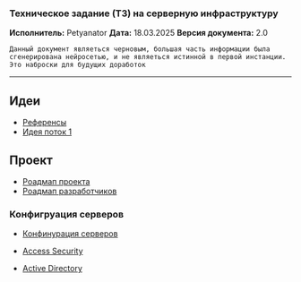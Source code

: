 ### **Техническое задание (ТЗ) на серверную инфраструктуру**
**Исполнитель:** Petyanator
**Дата:** 18.03.2025
**Версия документа:** 2.0  

    Данный документ являеться черновым, большая часть информации была сгенерирована нейросетью, и не являеться истинной в первой инстанции. Это наброски для будущих доработок

---
## Идеи
- [Референсы](./ideases/referencea.md)
- [Идея поток 1](ideases/1.md)

## Проект
- [Роадмап проекта](./project/roadmap.md)
- [Роадмап разработчиков](./project/roadmap_dev.md)


### Конфигруация серверов

- [Конфинурация серверов](server/readme.md)

- [Access Security](server/AccessSecurity.md)

- [Active Directory](server/ActiveDirectory.md)

